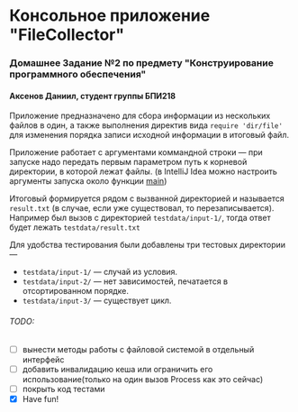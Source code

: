 # Консольное приложение "FileCollector"

### Домашнее Задание №2 по предмету "Конструирование программного обеспечения"

#### Аксенов Даниил, студент группы БПИ218

Приложение предназначено для сбора информации из нескольких файлов в один, а также выполнения директив
вида `require 'dir/file'` для изменения порядка записи исходной информации в итоговый файл.

Приложение работает с аргументами коммандной строки — при запуске надо передать первым параметром путь к корневой
директории, в которой лежат файлы. (в IntelliJ Idea можно настроить аргументы запуска около
функции [main](https://github.com/4el0ve4ek/filecollector/blob/master/src/main/java/Main.java#L9))

Итоговый формируется рядом с вызванной директорией и называется `result.txt` (в случае, если уже существовал, то
перезаписывается). Например был вызов с директорией `testdata/input-1/`, тогда ответ будет лежать `testdata/result.txt`

Для удобства тестирования были добавлены три тестовых директории —

- `testdata/input-1/` — случай из условия.
- `testdata/input-2/` — нет зависимостей, печатается в отсортированном порядке.
- `testdata/input-3/` — существует цикл.

###### TODO:

- [ ] вынести методы работы с файловой системой в отдельный интерфейс
- [ ] добавить инвалидацию кеша или ограничить его использование(только на один вызов Process как это сейчас)
- [ ] покрыть код тестами
- [x] Have fun!